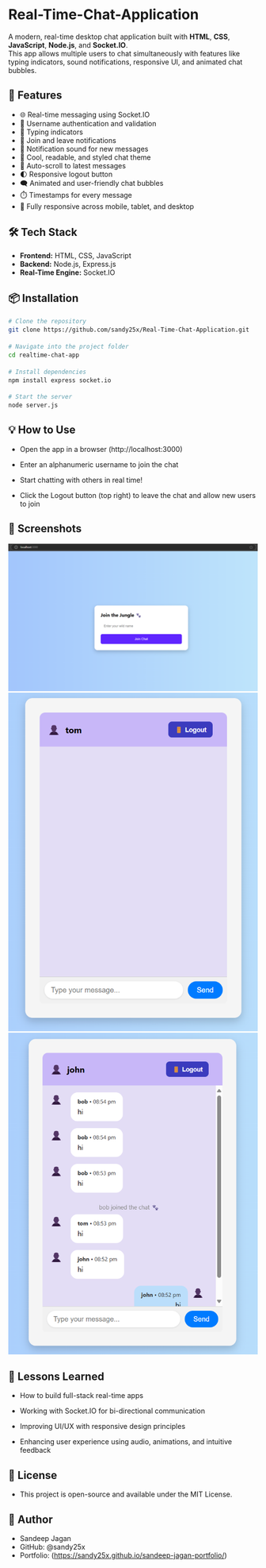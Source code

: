 # Real-Time-Chat-Application

A modern, real-time desktop chat application built with **HTML**, **CSS**, **JavaScript**, **Node.js**, and **Socket.IO**.  
This app allows multiple users to chat simultaneously with features like typing indicators, sound notifications, responsive UI, and animated chat bubbles.

## 🚀 Features

- 🌐 Real-time messaging using Socket.IO
- 🔐 Username authentication and validation
- 💬 Typing indicators
- 📢 Join and leave notifications
- 🔔 Notification sound for new messages
- 🎨 Cool, readable, and styled chat theme
- 🔄 Auto-scroll to latest messages
- 🌓 Responsive logout button 
- 🗨️ Animated and user-friendly chat bubbles
- ⏱️ Timestamps for every message
- 📱 Fully responsive across mobile, tablet, and desktop

## 🛠️ Tech Stack

- **Frontend:** HTML, CSS, JavaScript
- **Backend:** Node.js, Express.js
- **Real-Time Engine:** Socket.IO

## 📦 Installation

```bash
# Clone the repository
git clone https://github.com/sandy25x/Real-Time-Chat-Application.git

# Navigate into the project folder
cd realtime-chat-app

# Install dependencies
npm install express socket.io 

# Start the server
node server.js
```
## 💡 How to Use
- Open the app in a browser (http://localhost:3000)

- Enter an alphanumeric username to join the chat

- Start chatting with others in real time!

- Click the Logout button (top right) to leave the chat and allow new users to join

## 📸 Screenshots
![Image 1](https://github.com/sandy25x/Real-Time-Chat-Application/blob/main/Screenshot%202025-04-13%20205128.png)
![Image 2](https://github.com/sandy25x/Real-Time-Chat-Application/blob/main/Screenshot%202025-04-13%20205213.png)
![Image 3](https://github.com/sandy25x/Real-Time-Chat-Application/blob/main/Screenshot%202025-04-13%20205431.png)

## 🧠 Lessons Learned
- How to build full-stack real-time apps

- Working with Socket.IO for bi-directional communication

- Improving UI/UX with responsive design principles

- Enhancing user experience using audio, animations, and intuitive feedback

## 📄 License
- This project is open-source and available under the MIT License.

## 👤 Author
- Sandeep Jagan
- GitHub: @sandy25x
- Portfolio: (https://sandy25x.github.io/sandeep-jagan-portfolio/)
